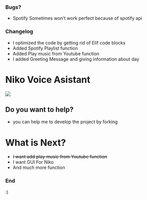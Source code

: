 ### Bugs?
- Spotify Sometimes won't work perfect because of spotify api 
### Changelog
- I optimized the code by getting rid of Elif code blocks
- Added Spotify Playlist function
- Added Play music from Youtube function
- I added Greeting Message and giving information about day
# Niko Voice Asistant

![](https://media.discordapp.net/attachments/1009568023289528511/1112100379618971678/9b7296b0-1c81-463f-a8ff-99952051a96f.jpeg?width=200&height=200)
## Do you want to help?
- you can help me to develop the project by forking

# What is Next?
- ~~I want add play music from Youtube function~~
- I want GUI For Niko
- And much more function

### End

:)
